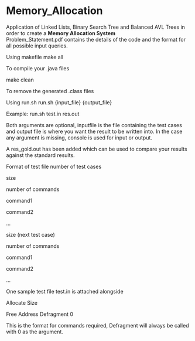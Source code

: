 # Memory_Allocation
Application of Linked Lists, Binary Search Tree and Balanced AVL Trees in order to create a **Memory Allocation System**\
Problem_Statement.pdf contains the details of the code and the format for all possible input queries.

Using makefile
make all

To compile your .java files

make clean

To remove the generated .class files

Using run.sh
run.sh {input_file} {output_file}

Example: run.sh test.in res.out

Both arguments are optional, inputfile is the file containing the test cases and output file is where you want the result to be written into. 
In the case any argument is missing, console is used for input or output.

A res_gold.out has been added which can be used to compare your results against the standard results.

Format of test file
number of test cases

size

number of commands

command1

command2

...

size (next test case)

number of commands

command1

command2

...

One sample test file test.in is attached alongside

Allocate Size

Free Address Defragment 0

This is the format for commands required, Defragment will always be called with 0 as the argument.
